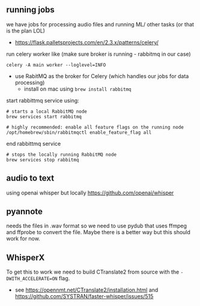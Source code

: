 
## running jobs

we have jobs for processing audio files and running ML/ other tasks (or that is the plan LOL)

- https://flask.palletsprojects.com/en/2.3.x/patterns/celery/


run celery worker like (make sure broker is running - rabbitmq in our case)
```
celery -A main worker --loglevel=INFO
```



- use RabitMQ as the broker for Celery (which handles our jobs for data processing)
    - install on mac using `brew install rabbitmq`  

start rabbittmq service using:
```
# starts a local RabbitMQ node
brew services start rabbitmq

# highly recommended: enable all feature flags on the running node
/opt/homebrew/sbin/rabbitmqctl enable_feature_flag all
```

end rabbittmq service 
```
# stops the locally running RabbitMQ node
brew services stop rabbitmq
```

## audio to text
using openai whisper but locally
https://github.com/openai/whisper


## pyannote

needs the files in .wav format so we need to use pydub that uses ffmpeg and ffprobe to convert the file. Maybe there is a better way but this should work for now.

## WhisperX
To get this to work we need to build CTranslate2 from source with the `-DWITH_ACCELERATE=ON` flag.
- see https://opennmt.net/CTranslate2/installation.html and https://github.com/SYSTRAN/faster-whisper/issues/515